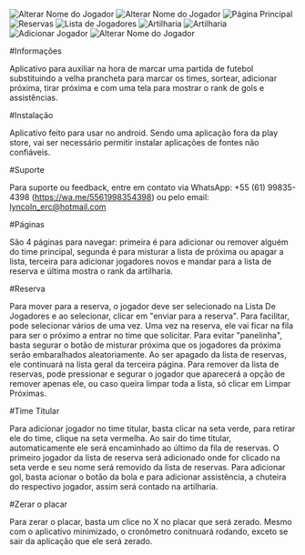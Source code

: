 
![Alterar Nome do Jogador](https://github.com/Emerson2342/proxima-futebol/blob/main/Imagens/inicial.jpeg)
![Alterar Nome do Jogador](https://github.com/Emerson2342/proxima-futebol/blob/main/Imagens/ajuda.jpeg)
![Página Principal](https://github.com/Emerson2342/proxima-futebol/blob/main/Imagens/partida.jpeg)
![Reservas](https://github.com/Emerson2342/proxima-futebol/blob/main/Imagens/proxima.jpeg)
![Lista de Jogadores](https://github.com/Emerson2342/proxima-futebol/blob/main/Imagens/listaGeral.jpeg)
![Artilharia](https://github.com/Emerson2342/proxima-futebol/blob/main/Imagens/artilharia.jpeg)
![Artilharia](https://github.com/Emerson2342/proxima-futebol/blob/main/Imagens/confirmarZerar.jpeg)
![Adicionar Jogador](https://github.com/Emerson2342/proxima-futebol/blob/main/Imagens/adicionarJogador.jpeg)
![Alterar Nome do Jogador](https://github.com/Emerson2342/proxima-futebol/blob/main/Imagens/alterarNome.jpeg)



#Informações

Aplicativo para auxiliar na hora de marcar uma partida de futebol substituindo a velha prancheta para marcar os times, sortear, adicionar próxima, tirar próxima e com uma tela para mostrar o rank de gols e assistências.

#Instalação

Aplicativo feito para usar no android. Sendo uma aplicação fora da play store, vai ser necessário permitir instalar aplicações de fontes não confiáveis.

#Suporte

Para suporte ou feedback, entre em contato via WhatsApp: +55 (61) 99835-4398 (https://wa.me/5561998354398) ou pelo email: lyncoln_erc@hotmail.com

#Páginas

São 4 páginas para navegar: primeira é para adicionar ou remover alguém do time principal, segunda é para misturar a lista de próxima ou apagar a lista, terceira para adicionar jogadores novos e mandar para a lista de reserva e última mostra o
rank da artilharia.

#Reserva

Para mover para a reserva, o jogador deve ser selecionado na Lista De Jogadores e ao selecionar, clicar em "enviar para a reserva". Para facilitar, pode selecionar vários de uma vez.
Uma vez na reserva, ele vai ficar na fila para ser o próximo a entrar no time que solicitar.
Para evitar "panelinha", basta segurar o botão de misturar próxima que os jogadores da próxima serão embaralhados aleatoriamente. Ao ser apagado da lista de reservas, ele continuará na lista geral da terceira página.
Para remover da lista de reservas, pode pressionar e segurar o jogador que aparecerá a opção de remover apenas ele, ou caso queira limpar toda a lista, só clicar em Limpar Próximas.

#Time Titular

Para adicionar jogador no time titular, basta clicar na seta verde, para retirar ele do time, clique na seta vermelha. Ao sair do time titular, automaticamente ele será encaminhado ao último da fila de reservas.
O primeiro jogador da lista de reserva será adicionado onde for clicado na seta verde e seu nome será removido da lista de reservas.
Para adicionar gol, basta acionar o botão da bola e para adicionar assistência, a chuteira do respectivo jogador, assim será contado na artilharia.

#Zerar o placar

Para zerar o placar, basta um clice no X no placar que será zerado.
Mesmo com o aplicativo minimizado, o cronômetro conitnuará rodando, exceto se sair da aplicação que ele será zerado.
